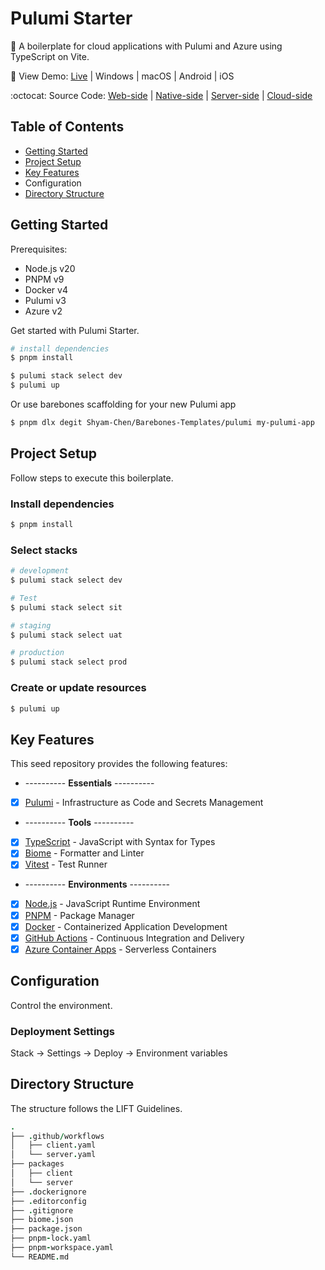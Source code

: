 # Pulumi Starter

🎄 A boilerplate for cloud applications with Pulumi and Azure using TypeScript on Vite.

:rainbow: View Demo: [Live](https://vue-starter-6fa6.onrender.com) | Windows | macOS | Android | iOS

:octocat: Source Code: [Web-side](https://github.com/Shyam-Chen/Vue-Starter) | [Native-side](https://github.com/Shyam-Chen/Tauri-Starter) | [Server-side](https://github.com/Shyam-Chen/Fastify-Starter) | [Cloud-side](https://github.com/Shyam-Chen/Pulumi-Starter)

## Table of Contents

- [Getting Started](#getting-started)
- [Project Setup](#project-setup)
- [Key Features](#key-features)
- Configuration
- [Directory Structure](#directory-structure)

## Getting Started

Prerequisites:

- Node.js v20
- PNPM v9
- Docker v4
- Pulumi v3
- Azure v2

Get started with Pulumi Starter.

```sh
# install dependencies
$ pnpm install

$ pulumi stack select dev
$ pulumi up
```

Or use barebones scaffolding for your new Pulumi app

```sh
$ pnpm dlx degit Shyam-Chen/Barebones-Templates/pulumi my-pulumi-app
```

## Project Setup

Follow steps to execute this boilerplate.

### Install dependencies

```sh
$ pnpm install
```

### Select stacks

```sh
# development
$ pulumi stack select dev

# Test
$ pulumi stack select sit

# staging
$ pulumi stack select uat

# production
$ pulumi stack select prod
```

### Create or update resources

```sh
$ pulumi up
```

## Key Features

This seed repository provides the following features:

- ---------- **Essentials** ----------
- [x] [Pulumi](https://www.pulumi.com/) - Infrastructure as Code and Secrets Management
- ---------- **Tools** ----------
- [x] [TypeScript](https://github.com/microsoft/TypeScript) - JavaScript with Syntax for Types
- [x] [Biome](https://github.com/biomejs/biome) - Formatter and Linter
- [x] [Vitest](https://github.com/vitest-dev/vitest) - Test Runner
- ---------- **Environments** ----------
- [x] [Node.js](https://nodejs.org/en/) - JavaScript Runtime Environment
- [x] [PNPM](https://pnpm.io/) - Package Manager
- [x] [Docker](https://www.docker.com/) - Containerized Application Development
- [x] [GitHub Actions](https://github.com/features/actions) - Continuous Integration and Delivery
- [x] [Azure Container Apps](https://azure.microsoft.com/en-us/products/container-apps) - Serverless Containers

## Configuration

Control the environment.

### Deployment Settings

Stack -> Settings -> Deploy -> Environment variables

## Directory Structure

The structure follows the LIFT Guidelines.

```coffee
.
├── .github/workflows
│   ├── client.yaml
│   └── server.yaml
├── packages
│   ├── client
│   └── server
├── .dockerignore
├── .editorconfig
├── .gitignore
├── biome.json
├── package.json
├── pnpm-lock.yaml
├── pnpm-workspace.yaml
└── README.md
```
